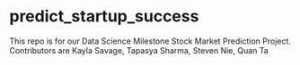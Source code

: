 # predict_startup_success
This repo is for our Data Science Milestone Stock Market Prediction Project. <br>
Contributors are Kayla Savage, Tapasya Sharma, Steven Nie, Quan Ta
